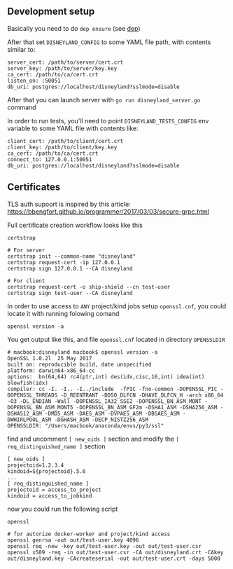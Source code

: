 
Development setup
---

Basically you need to do `dep ensure` (see [dep](https://github.com/golang/dep))

After that set `DISNEYLAND_CONFIG` to some YAML file path, with contents similar to:

```
server_cert: /path/to/server/cert.crt
server_key: /path/to/server/key.key
ca_cert: /path/to/ca/cert.crt
listen_on: :50051
db_uri: postgres://localhost/disneyland?sslmode=disable
```

After that you can launch server with `go run disneyland_server.go` command

In order to run tests, you'll need to point `DISNEYLAND_TESTS_CONFIG` env variable to some YAML file with contents like:
```
client_cert: /path/to/client/cert.crt
client_key: /path/to/client/key.key
ca_cert: /path/to/ca/cert.crt
connect_to: 127.0.0.1:50051
db_uri: postgres://localhost/disneyland?sslmode=disable
```


Certificates
---

TLS auth supoort is inspired by this article: https://bbengfort.github.io/programmer/2017/03/03/secure-grpc.html

Full certificate creation workflow looks like this

```
certstrap

# For server
certstrap init --common-name "disneyland"
certstrap request-cert -ip 127.0.0.1
certstrap sign 127.0.0.1 --CA disneyland

# For client
certstrap request-cert -o ship-shield --cn test-user
certstrap sign test-user --CA disneyland
```

In order to use access to `ANY` project/kind jobs setup `openssl.cnf`, you could locate it with running folowing comand 
```
openssl version -a
```
You get output like this, and file `openssl.cnf` located in directory `OPENSSLDIR`
```
# macbook:disneyland macbook$ openssl version -a
OpenSSL 1.0.2l  25 May 2017
built on: reproducible build, date unspecified
platform: darwin64-x86_64-cc
options:  bn(64,64) rc4(ptr,int) des(idx,cisc,16,int) idea(int) blowfish(idx)
compiler: cc -I. -I.. -I../include  -fPIC -fno-common -DOPENSSL_PIC -DOPENSSL_THREADS -D_REENTRANT -DDSO_DLFCN -DHAVE_DLFCN_H -arch x86_64 -O3 -DL_ENDIAN -Wall -DOPENSSL_IA32_SSE2 -DOPENSSL_BN_ASM_MONT -DOPENSSL_BN_ASM_MONT5 -DOPENSSL_BN_ASM_GF2m -DSHA1_ASM -DSHA256_ASM -DSHA512_ASM -DMD5_ASM -DAES_ASM -DVPAES_ASM -DBSAES_ASM -DWHIRLPOOL_ASM -DGHASH_ASM -DECP_NISTZ256_ASM
OPENSSLDIR: "/Users/macbook/anaconda/envs/py3/ssl"
```
find and uncomment `[ new_oids ]` section and modify the `[ req_distinguished_name ]` section
```
[ new_oids ]
projectoid=1.2.3.4
kindoid=${projectoid}.5.6
...
[ req_distinguished_name ]
projectoid = access_to_project
kindoid = access_to_jobkind
```
now you could run the following script 
```
openssl

# for autorize docker-worker and project/kind access
openssl genrsa -out out/test-user.key 4096
openssl req -new -key out/test-user.key -out out/test-user.csr
openssl x509 -req -in out/test-user.csr -CA out/disneyland.crt -CAkey out/disneyland.key -CAcreateserial -out out/test-user.crt -days 5000
```
